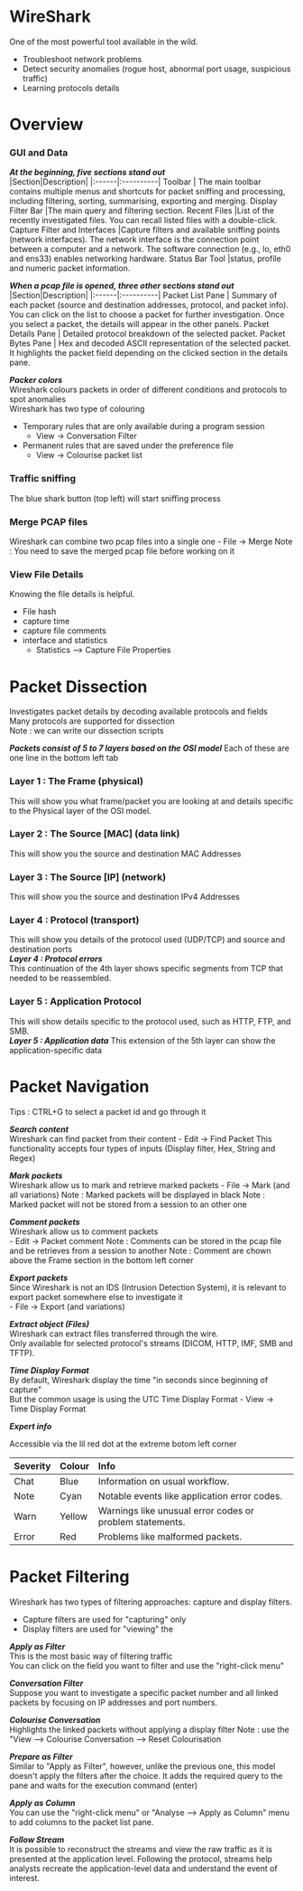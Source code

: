 # WireShark

One of the most powerful tool available in the wild. 
- Troubleshoot network problems
- Detect security anomalies (rogue host, abnormal port usage, suspicious traffic)
- Learning protocols details

# Overview 

### GUI and Data

***At the beginning, five sections stand out***  
|Section|Description|
|:------|:----------|
Toolbar |	The main toolbar contains multiple menus and shortcuts for packet sniffing and processing, including filtering, sorting, summarising, exporting and merging. 
Display Filter Bar	|The main query and filtering section.
Recent Files	|List of the recently investigated files. You can recall listed files with a double-click. 
Capture Filter and Interfaces	|Capture filters and available sniffing points (network interfaces).  The network interface is the connection point between a computer and a network. The software connection (e.g., lo, eth0 and ens33) enables networking hardware.
Status Bar	Tool |status, profile and numeric packet information.

***When a pcap file is opened, three other sections stand out***  
|Section|Description|
|:------|:----------|
Packet List Pane | Summary of each packet (source and destination addresses, protocol, and packet info). You can click on the list to choose a packet for further investigation. Once you select a packet, the details will appear in the other panels.
Packet Details Pane | Detailed protocol breakdown of the selected packet.
Packet Bytes Pane | Hex and decoded ASCII representation of the selected packet. It highlights the packet field depending on the clicked section in the details pane.   

***Packer colors***  
Wireshark colours packets in order of different conditions and protocols to spot anomalies  
Wireshark has two type of colouring
- Temporary rules that are only available during a program session 
	- View -> Conversation Filter
- Permanent rules that are saved under the preference file
	- View -> Colourise packet list

### Traffic sniffing
The blue shark button (top left) will start sniffing process

### Merge PCAP files

Wireshark can combine two pcap files into a single one
	- File -> Merge
Note : You need to save the merged pcap file before working on it

### View File Details

Knowing the file details is helpful. 
- File hash
- capture time
- capture file comments
- interface and statistics
	- Statistics --> Capture File Properties

# Packet Dissection
Investigates packet details by decoding available protocols and fields  
Many protocols are supported for dissection  
Note : we can write our dissection scripts  

***Packets consist of 5 to 7 layers based on the OSI model***
Each of these are one line in the bottom left tab

### Layer 1 : The Frame (physical)
This will show you what frame/packet you are looking at and details specific to the Physical layer of the OSI model.  

### Layer 2 : The Source [MAC] (data link)
This will show you the source and destination MAC Addresses

### Layer 3 : The Source [IP] (network)
This will show you the source and destination IPv4 Addresses

### Layer 4 : Protocol (transport)
This will show you details of the protocol used (UDP/TCP) and source and destination ports  
***Layer 4 : Protocol errors***  
This continuation of the 4th layer shows specific segments from TCP that needed to be reassembled.

### Layer 5 : Application Protocol
This will show details specific to the protocol used, such as HTTP, FTP, and SMB.  
***Layer 5 : Application data*** 
This extension of the 5th layer can show the application-specific data

# Packet Navigation

Tips : CTRL+G to select a packet id and go through it

***Search content***  
Wireshark can find packet from their content
	- Edit -> Find Packet
This functionality accepts four types of inputs (Display filter, Hex, String and Regex)  

***Mark packets***  
Wireshark allow us to mark and retrieve marked packets
	- File -> Mark (and all variations)
Note : Marked packets will be displayed in black
Note : Marked packet will not be stored from a session to an other one

***Comment packets***  
Wireshark allow us to comment packets  
	- Edit -> Packet comment
Note : Comments can be stored in the pcap file and be retrieves from a session to another
Note : Comment are chown above the Frame section in the bottom left corner  

***Export packets***  
Since Wireshark is not an IDS (Intrusion Detection System), it is relevant to export packet somewhere else to investigate it  
	- File -> Export (and variations)

***Extract object (Files)***  
Wireshark can extract files transferred through the wire.  
Only available for selected protocol's streams (DICOM, HTTP, IMF, SMB and TFTP).

***Time Display Format***  
By default, Wireshark display the time "in seconds since beginning of capture"  
But the common usage is using the UTC Time Display Format
	- View -> Time Display Format

***Expert info***  

Accessible via the lil red dot at the extreme botom left corner

Severity | Colour | Info
|:-|:-|:-|
Chat | Blue | Information on usual workflow.
Note | Cyan | Notable events like application error codes.
Warn | Yellow | Warnings like unusual error codes or problem statements.
Error | Red | Problems like malformed packets.
# Packet Filtering
Wireshark has two types of filtering approaches: capture and display filters.   
- Capture filters are used for "capturing" only 
- Display filters are used for "viewing" the 

***Apply as Filter***  
This is the most basic way of filtering traffic  
You can click on the field you want to filter and use the "right-click menu"

***Conversation Filter***  
Suppose you want to investigate a specific packet number and all linked packets by focusing on IP addresses and port numbers.

***Colourise Conversation***  
Highlights the linked packets without applying a display filter 
Note : use the "View --> Colourise Conversation --> Reset Colourisation

***Prepare as Filter***  
Similar to "Apply as Filter", however, unlike the previous one, this model doesn't apply the filters after the choice. It adds the required query to the pane and waits for the execution command (enter)

***Apply as Column***  
You can use the "right-click menu" or "Analyse -->  Apply as Column" menu to add columns to the packet list pane.

***Follow Stream***  
It is possible to reconstruct the streams and view the raw traffic as it is presented at the application level. Following the protocol, streams help analysts recreate the application-level data and understand the event of interest.   